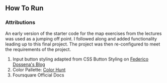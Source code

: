 ## How To Run




### Attributions

An early version of the starter code for the map exercises from the lectures was used as a jumping off point. I followed along and added functionality leading up to this final project. The project was then re-configured to meet the requirements of the project.

1. Input button styling adapted from CSS Button Styling on [Federico Dossena's Blog](https://fdossena.com/?p=html5cool/buttons/i.frag)
2. Color Pallette: [Color Hunt](http://colorhunt.co/c/108559)
3. Foursquare Official Docs

